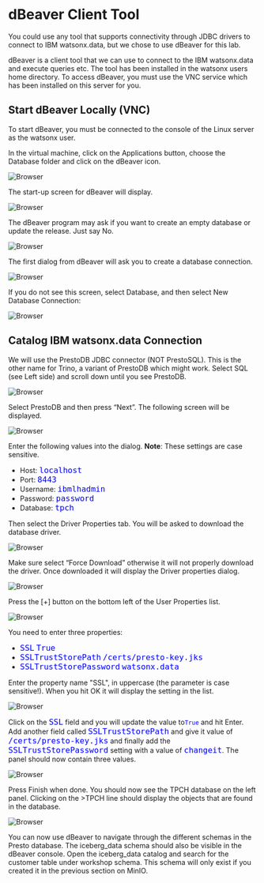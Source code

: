 # dBeaver Client Tool

You could use any tool that supports connectivity through JDBC drivers to connect to IBM watsonx.data, but we chose to use dBeaver for this lab. 

dBeaver is a client tool that we can use to connect to the IBM watsonx.data and execute queries etc. The tool has been installed in the watsonx users home directory. To access dBeaver, you must use the VNC service which has been installed on this server for you.

## Start dBeaver Locally (VNC)
To start dBeaver, you must be connected to the console of the Linux server as the watsonx user. 

In the virtual machine, click on the Applications button, choose the Database folder and click on the dBeaver icon.

![Browser](wxd-images/dbeaver-icon.png) 

The start-up screen for dBeaver will display.

![Browser](wxd-images/dbeaver-startup.png) 
 
The dBeaver program may ask if you want to create an empty database or update the release. Just say No.

![Browser](wxd-images/dbeaver-sample.png) 

The first dialog from dBeaver will ask you to create a database connection.

![Browser](wxd-images/dbeaver-connection.png)

If you do not see this screen, select Database, and then select New Database Connection:

![Browser](wxd-images/dbeaver-newcatalog.png)
 
## Catalog IBM watsonx.data Connection
We will use the PrestoDB JDBC connector (NOT PrestoSQL). This is the other name for Trino, a variant of PrestoDB which might work. Select SQL (see Left side) and scroll down until you see PrestoDB. 

![Browser](wxd-images/dbeaver-selectpresto.png)
 
Select PrestoDB and then press “Next”. The following screen will be displayed.

![Browser](wxd-images/dbeaver-credentials.png)
 
Enter the following values into the dialog. 
**Note**: These settings are case sensitive.
 
* Host: <code style="color:blue;font-size:medium;">localhost</code>
* Port: <code style="color:blue;font-size:medium;">8443</code>
* Username: <code style="color:blue;font-size:medium;">ibmlhadmin</code>
* Password: <code style="color:blue;font-size:medium;">password</code>
* Database: <code style="color:blue;font-size:medium;">tpch</code>

Then select the Driver Properties tab. You will be asked to download the database driver.

![Browser](wxd-images/dbeaver-download.png) 

Make sure select “Force Download” otherwise it will not properly download the driver. Once downloaded it will display the Driver properties dialog.

![Browser](wxd-images/dbeaver-settings.png)
 
Press the [+] button on the bottom left of the User Properties list.

![Browser](wxd-images/dbeaver-add-setting.png)
 
You need to enter three properties:

   * <code style="color:blue;font-size:medium;">SSL</code> <code style="color:blue;font-size:medium;">True</code>
   * <code style="color:blue;font-size:medium;">SSLTrustStorePath</code> <code style="color:blue;font-size:medium;">/certs/presto-key.jks</code>
   * <code style="color:blue;font-size:medium;">SSLTrustStorePassword</code> <code style="color:blue;font-size:medium;">watsonx.data</code>

Enter the property name "SSL", in uppercase (the parameter is case sensitive!). When you hit OK it will display the setting in the list.

![Browser](wxd-images/dbeaver-setting-ssl.png) 

Click on the <code style="color:blue;font-size:medium;">SSL</code> field and you will update the value to<code style="color:blue">True</code> and hit Enter. Add another field called <code style="color:blue;font-size:medium;">SSLTrustStorePath</code> and give it value of <code style="color:blue;font-size:medium;">/certs/presto-key.jks</code> and finally add the <code style="color:blue;font-size:medium;">SSLTrustStorePassword</code> setting with a value of <code style="color:blue;font-size:medium;">changeit</code>. The panel should now contain three values.

![Browser](wxd-images/dbeaver-setting-list.png)
 
Press Finish when done. You should now see the TPCH database on the left panel. Clicking on the >TPCH line should display the objects that are found in the database.

![Browser](wxd-images/dbeaver-tpch.png)
 
You can now use dBeaver to navigate through the different schemas in the Presto database. The iceberg_data schema should also be visible in the dBeaver console. Open the iceberg_data catalog and search for the customer table under workshop schema. This schema will only exist if you created it in the previous section on MinIO.